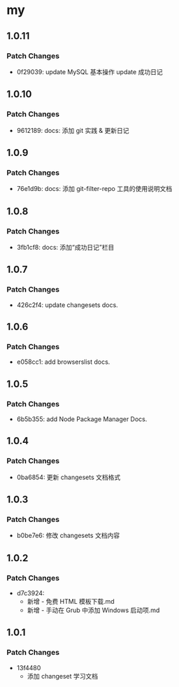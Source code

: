 # my

## 1.0.11

### Patch Changes

- 0f29039: update MySQL 基本操作
  update 成功日记

## 1.0.10

### Patch Changes

- 9612189: docs: 添加 git 实践 & 更新日记

## 1.0.9

### Patch Changes

- 76e1d9b: docs: 添加 git-filter-repo 工具的使用说明文档

## 1.0.8

### Patch Changes

- 3fb1cf8: docs: 添加“成功日记”栏目

## 1.0.7

### Patch Changes

- 426c2f4: update changesets docs.

## 1.0.6

### Patch Changes

- e058cc1: add browserslist docs.

## 1.0.5

### Patch Changes

- 6b5b355: add Node Package Manager Docs.

## 1.0.4

### Patch Changes

- 0ba6854: 更新 changesets 文档格式

## 1.0.3

### Patch Changes

- b0be7e6: 修改 changesets 文档内容

## 1.0.2

### Patch Changes

- d7c3924:
  - 新增 - 免费 HTML 模板下载.md
  - 新增 - 手动在 Grub 中添加 Windows 启动项.md

## 1.0.1

### Patch Changes

- 13f4480
  - 添加 changeset 学习文档
